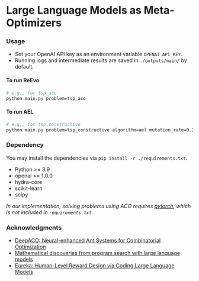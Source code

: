 # Large Language Models as Meta-Optimizers


### Usage

- Set your OpenAI API key as an environment variable `OPENAI_API_KEY`.
- Running logs and intermediate results are saved in `./outputs/main/` by default.

#### To run ReEvo
```bash
# e.g., for tsp_aco
python main.py problem=tsp_aco
```

#### To run AEL
```bash
# e.g., for tsp_constructive
python main.py problem=tsp_constructive algorithm=ael mutation_rate=0.2
```


### Dependency

You may install the dependencies via `pip install -r ./requirements.txt`.

- Python >= 3.9
- openai >= 1.0.0
- hydra-core
- scikit-learn
- scipy

*In our implementation, solving problems using ACO requires [pytorch](https://pytorch.org/), which is not included in `requirements.txt`.*

### Acknowledgments
- [DeepACO: Neural-enhanced Ant Systems for Combinatorial Optimization](https://github.com/henry-yeh/DeepACO)
- [Mathematical discoveries from program search with large language models](https://github.com/google-deepmind/funsearch)
- [Eureka: Human-Level Reward Design via Coding Large Language Models](https://github.com/eureka-research/Eureka)